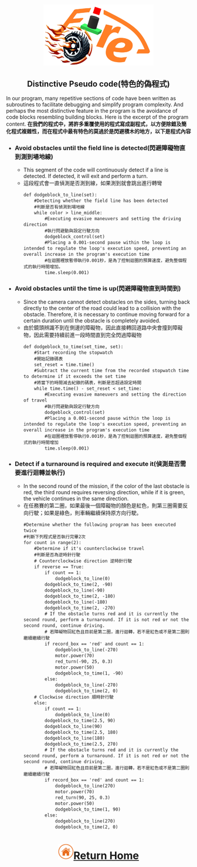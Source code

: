 <div align="center"><img src="../../other/img/logo.png" width="300" alt=" logo"></div>

## <div align="center">Distinctive Pseudo code(特色的偽程式)</div>
In our program, many repetitive sections of code have been written as subroutines to facilitate debugging and simplify program complexity. And perhaps the most distinctive feature in the program is the avoidance of code blocks resembling building blocks. Here is the excerpt of the program content. 
__在我們的程式中，將許多重覆使用的程式寫成副程式，以方便除錯及簡化程式複雜性，而在程式中最有特色的莫過於是閃避積木的地方，以下是程式內容__
- ### Avoid obstacles until the field line is detected(閃避障礙物直到測到場地線)
  - This segment of the code will continuously detect if a line is detected. If detected, it will exit and perform a turn.
  - 這段程式會一直偵測是否測到線，如果測到就會跳出進行轉彎
    ```
    def dodgeblock_to_line(set):
        #Detecting whether the field line has been detected
        #判斷是否有偵測到場地線
        while color > line_middle:
            #Executing evasive maneuvers and setting the driving direction
            #執行閃避動與設定行駛方向
            dodgeblock_control(set)
            #Placing a 0.001-second pause within the loop is intended to regulate the loop's execution speed, preventing an overall increase in the program's execution time
            #在迴圈裡放暫停執行0.001秒，是為了控制迴圈的預算速度，避免整個程式的執行時間增加。
            time.sleep(0.001)
    ```   
- ### Avoid obstacles until the time is up(閃避障礙物直到時間到)
  - Since the camera cannot detect obstacles on the sides, turning back directly to the center of the road could lead to a collision with the obstacle. Therefore, it is necessary to continue moving forward for a certain duration until the obstacle is completely avoided.
  - 由於鏡頭辨識不到在側邊的障礙物，因此直接轉回道路中央會撞到障礙物，因此需要持續前進一段時間直到完全閃過障礙物
    ```
    def dodgeblock_to_time(set_time, set):
        #Start recording the stopwatch
        #開始記錄碼表
        set_reset = time.time()
        #Subtract the current time from the recorded stopwatch time to determine if it exceeds the set time
        #將當下的時間減去紀錄的碼表，判斷是否超過設定時間
        while time.time() - set_reset < set_time:
            #Executing evasive maneuvers and setting the direction of travel
            #執行閃避動與設定行駛方向
            dodgeblock_control(set)
            #Placing a 0.001-second pause within the loop is intended to regulate the loop's execution speed, preventing an overall increase in the program's execution time
            #在迴圈裡放暫停執行0.001秒，是為了控制迴圈的預算速度，避免整個程式的執行時間增加
            time.sleep(0.001)
    ```
- ### Detect if a turnaround is required and execute it(偵測是否需要進行迴轉並執行)
  - In the second round of the mission, if the color of the last obstacle is red, the third round requires reversing direction, while if it is green, the vehicle continues in the same direction.
  - 在任務賽的第二圈，如果最後一個障礙物的顏色是紅色，則第三圈需要反向行駛；如果是綠色，則車輛繼續保持原方向行駛。
    ```
    #Determine whether the following program has been executed twice
    #判斷下列程式是否執行完畢2次
    for count in range(2):
        #Determine if it's counterclockwise travel
        #判斷是否為逆時針行駛
        # Counterclockwise direction 逆時針行駛
        if reverse == True: 
            if count == 1: 
                dodgeblock_to_line(0)
            dodgeblock_to_time(2, -90)
            dodgeblock_to_line(-90)
            dodgeblock_to_time(2, -180)
            dodgeblock_to_line(-180)
            dodgeblock_to_time(2, -270)
            # If the obstacle turns red and it is currently the second round, perform a turnaround. If it is not red or not the second round, continue driving. 
            # 若障礙物回紅色且目前是第二圈，進行迴轉，若不是紅色或不是第二圈則繼續繼續行駛
            if record_box == 'red' and count == 1:
                dodgeblock_to_line(-270)
                motor.power(70)
                red_turn(-90, 25, 0.3)
                motor.power(50)
                dodgeblock_to_time(1, -90)
            else: 
                dodgeblock_to_line(-270)
                dodgeblock_to_time(2, 0)
        # Clockwise direction 順時針行駛
        else: 
            if count == 1: 
                dodgeblock_to_line(0)
            dodgeblock_to_time(2.5, 90)
            dodgeblock_to_line(90)
            dodgeblock_to_time(2.5, 180)
            dodgeblock_to_line(180)
            dodgeblock_to_time(2.5, 270)
            # If the obstacle turns red and it is currently the second round, perform a turnaround. If it is not red or not the second round, continue driving. 
            # 若障礙物回紅色且目前是第二圈，進行迴轉，若不是紅色或不是第二圈則繼續繼續行駛
            if record_box == 'red' and count == 1: 
                dodgeblock_to_line(270)
                motor.power(70)
                red_turn(90, 25, 0.3)
                motor.power(50)
                dodgeblock_to_time(1, 90)
            else: 
                dodgeblock_to_line(270)
                dodgeblock_to_time(2, 0)
    ```
# <div align="center">![HOME](../../other/img/Home.png)[Return Home](../../)</div>  
